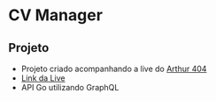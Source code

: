 # CV Manager


## Projeto
- Projeto criado acompanhando a live do [Arthur 404](https://www.youtube.com/@Arthur404dev)
- [Link da Live](https://www.youtube.com/live/NNW310-RZm4?si=e2lQfOuwKu86QSU3)
- API Go utilizando GraphQL